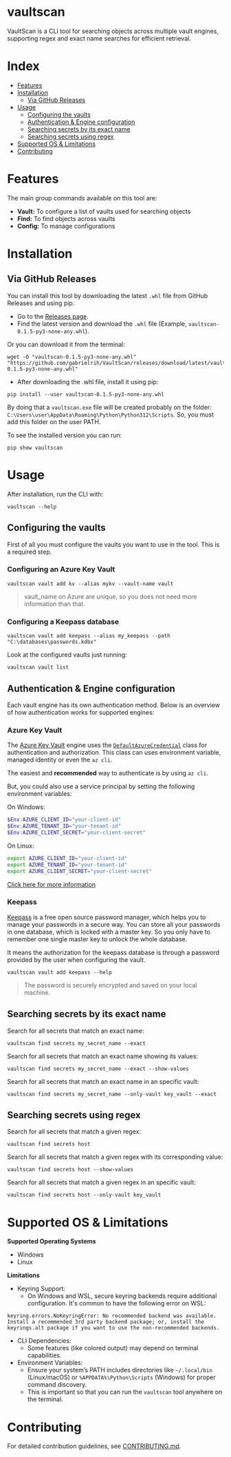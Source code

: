 # vaultscan
VaultScan is a CLI tool for searching objects across multiple vault engines, supporting regex and exact name searches for efficient retrieval.

# Index
- [Features](#features)
- [Installation](#installation)
    - [Via GitHub Releases](#via-github-releases)
- [Usage](#usage)
    - [Configuring the vaults](#configuring-the-vaults)
    - [Authentication & Engine configuration](#authentication--engine-configuration)
    - [Searching secrets by its exact name](#searching-secrets-by-their-names)
    - [Searching secrets using regex](#searching-secrets-using-regex)
- [Supported OS & Limitations](#supported-os--limitations)
- [Contributing](#Contributing)

# Features

The main group commands available on this tool are:

- **Vault:** To configure a list of vaults used for searching objects
- **Find:** To find objects across vaults
- **Config:** To manage configurations

# Installation

## Via GitHub Releases
You can install this tool by downloading the latest ```.whl``` file from GitHub Releases and using pip.

- Go to the [Releases page](https://github.com/gabrielrih/VaultScan/releases/tag/latest).
- Find the latest version and download the ```.whl``` file (Example, ```vaultscan-0.1.5-py3-none-any.whl```).

Or you can download it from the terminal:

```
wget -O "vaultscan-0.1.5-py3-none-any.whl" "https://github.com/gabrielrih/VaultScan/releases/download/latest/vaultscan-0.1.5-py3-none-any.whl"
```

- After downloading the .whl file, install it using pip:

```
pip install --user vaultscan-0.1.5-py3-none-any.whl
```

By doing that a ```vaultscan.exe``` file will be created probably on the folder: ```C:\Users\user\AppData\Roaming\Python\Python312\Scripts```. So, you must add this folder on the user PATH.

To see the installed version you can run:

```
pip show vaultscan
```

# Usage

After installation, run the CLI with:

```
vaultscan --help
```

## Configuring the vaults
First of all you must configure the vaults you want to use in the tool. This is a required step.

### Configuring an Azure Key Vault

```
vaultscan vault add kv --alias mykv --vault-name vault
```

> vault_name on Azure are unique, so you does not need more information than that.

### Configuring a Keepass database

```
vaultscan vault add keepass --alias my_keepass --path "C:\databases\passwords.kdbx"
```

Look at the configured vaults just running:

```
vaultscan vault list
```

## Authentication & Engine configuration
Each vault engine has its own authentication method. Below is an overview of how authentication works for supported engines:

### Azure Key Vault

The [Azure Key Vault](https://azure.microsoft.com/en-us/) engine uses the [```DefaultAzureCredential```](https://learn.microsoft.com/en-us/dotnet/api/azure.identity.defaultazurecredential?view=azure-dotnet) class for authentication and authorization. This class can uses environment variable, managed identity or even the ```az cli```.

The easiest and **recommended** way to authenticate is by using ```az cli```. 

But, you could also use a service principal by setting the following environment variables:

On Windows:
```ps1
$Env:AZURE_CLIENT_ID="your-client-id"
$Env:AZURE_TENANT_ID="your-tenant-id"
$Env:AZURE_CLIENT_SECRET="your-client-secret"
```

On Linux:
```bash
export AZURE_CLIENT_ID="your-client-id"
export AZURE_TENANT_ID="your-tenant-id"
export AZURE_CLIENT_SECRET="your-client-secret"
```

[Click here for more information](https://microsoft.github.io/spring-cloud-azure/4.0.0-beta.3/4.0.0-beta.3/reference/html/authentication.html)

### Keepass

[Keepass](https://keepass.info/) is a free open source password manager, which helps you to manage your passwords in a secure way. You can store all your passwords in one database, which is locked with a master key. So you only have to remember one single master key to unlock the whole database.

It means the authorization for the keepass database is through a password provided by the user when configuring the vault.

```
vaultscan vault add keepass --help
```

> The password is securely encrypted and saved on your local machine.


## Searching secrets by its exact name

Search for all secrets that match an exact name:

```
vaultscan find secrets my_secret_name --exact
```

Search for all secrets that match an exact name showing its values:

```
vaultscan find secrets my_secret_name --exact --show-values
```

Search for all secrets that match an exact name in an specific vault:

```
vaultscan find secrets my_secret_name --only-vault key_vault --exact
```

## Searching secrets using regex

Search for all secrets that match a given regex:
```
vaultscan find secrets host
```

Search for all secrets that match a given regex with its corresponding value:
```
vaultscan find secrets host --show-values
```

Search for all secrets that match a given regex in an specific vault:

```
vaultscan find secrets host --only-vault key_vault
```


# Supported OS & Limitations

**Supported Operating Systems**
- Windows
- Linux

**Limitations**
- Keyring Support:
    - On Windows and WSL, secure keyring backends require additional configuration. It's common to have the following error on WSL:

```
keyring.errors.NoKeyringError: No recommended backend was available. Install a recommended 3rd party backend package; or, install the keyrings.alt package if you want to use the non-recommended backends.
```

- CLI Dependencies:
    - Some features (like colored output) may depend on terminal capabilities.
- Environment Variables:
    - Ensure your system’s PATH includes directories like ```~/.local/bin``` (Linux/macOS) or ```%APPDATA%\Python\Scripts``` (Windows) for proper command discovery.
    - This is important so that you can run the ```vaultscan``` tool anywhere on the terminal.

# Contributing

For detailed contribution guidelines, see [CONTRIBUTING.md](./CONTRIBUTING.md).
